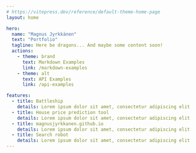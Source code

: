 ```yaml
---
# https://vitepress.dev/reference/default-theme-home-page
layout: home

hero:
  name: "Magnus Jyrkkänen"
  text: "Portfolio"
  tagline: Here be dragons... And maybe some content soon!
  actions:
    - theme: brand
      text: Markdown Examples
      link: /markdown-examples
    - theme: alt
      text: API Examples
      link: /api-examples

features:
  - title: Battleship
    details: Lorem ipsum dolor sit amet, consectetur adipiscing elit
  - title: House price prediction tool
    details: Lorem ipsum dolor sit amet, consectetur adipiscing elit
  - title: magnusjyrkkanen.github.io
    details: Lorem ipsum dolor sit amet, consectetur adipiscing elit
  - title: Search robot
    details: Lorem ipsum dolor sit amet, consectetur adipiscing elit
---
```


